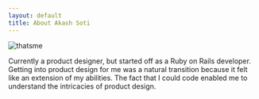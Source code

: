 ```yaml
---
layout: default
title: About Akash Soti
---
```


<div class="post">
	<img src="{{ '/assets/img/aboutme.jpg' | prepend: site.baseurl }}" alt="thatsme" />
	<p>
		Currently a product designer, but started off as a Ruby on Rails developer. Getting into product design for me was a natural transition because it felt like an extension of my abilities. The fact that I could code enabled me to understand the intricacies of product design.
	</p>
</div>
